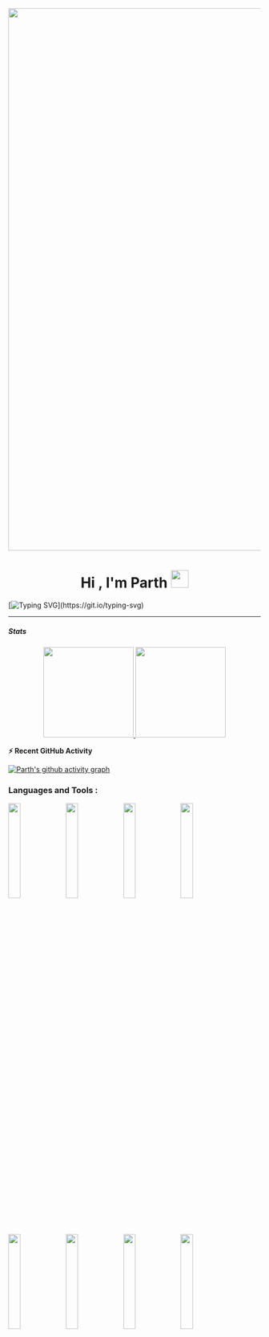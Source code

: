 <div>
    <img src="https://cdn.discordapp.com/attachments/1060959617905074177/1066561939884478615/ezgif-5-0a7566ac3c.gif" width="1080" >
</div>
<h1 align="center">Hi , I'm Parth <img src="https://media.giphy.com/media/TEnXkcsHrP4YedChhA/giphy.gif" width="35"></h1>
<p align="center">



[![Typing SVG](https://readme-typing-svg.demolab.com?font=Fira+Code&weight=500&size=34&duration=1000&pause=1000&color=1BF700&background=000000&center=true&vCenter=true&width=1000&height=100&lines=Started+with+batch+files+;Shifted+to+Cyber+Security+;Was+a+skid+back+then;Moved+to+threat+protection;Learnt+Python;Learnt+logic;Polished+Maths;And+here+I+am+experimenting+with;AI+and+ML+frameworks.)](https://git.io/typing-svg)


---
<h5>Stats</h5>
<p align="center">
<a href="https://github.com/halfstackpgr">
  <img height="180em" src="https://github-readme-stats-eight-theta.vercel.app/api?username=halfstackpgr&show_icons=true&theme=algolia&include_all_commits=true&count_private=true"/>
  <img height="180em" src="https://github-readme-stats-eight-theta.vercel.app/api/top-langs/?username=halfstackpgr&layout=compact&langs_count=8&theme=algolia&include_all_commits=true&count_private=true"/>
</a>
</p>



<summary><b>⚡ Recent GitHub Activity</b></summary>

[![Parth's github activity graph](https://github-readme-activity-graph.cyclic.app/graph?username=halfstackpgr&theme=dracula)](https://github.com/halfstackpgr)



### Languages and Tools : 
<p align="center">
  
  <code><img width="22%" src="https://www.vectorlogo.zone/logos/python/python-ar21.svg"></code>
  <code><img width="22%" src="https://www.vectorlogo.zone/logos/json/json-ar21.svg"></code>
  <code><img width="22%" src="https://www.vectorlogo.zone/logos/opencv/opencv-ar21.svg"></code>
  <code><img width="22%" src="https://www.vectorlogo.zone/logos/w3_html5/w3_html5-ar21.svg"></code>
  <br />
  <code><img width="22%" src="https://www.vectorlogo.zone/logos/netlifyapp_watercss/netlifyapp_watercss-ar21.svg"></code>
  <code><img width="22%" src="https://www.vectorlogo.zone/logos/javascript/javascript-ar21.svg"></code>
  <code><img width="22%" src="https://www.vectorlogo.zone/logos/git-scm/git-scm-ar21.svg"></code>
  <code><img width="22%" src="https://www.vectorlogo.zone/logos/visualstudio_code/visualstudio_code-ar21.svg"></code>
</p>
<br />
